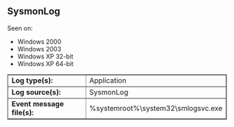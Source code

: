 ## SysmonLog

Seen on:
* Windows 2000
* Windows 2003
* Windows XP 32-bit
* Windows XP 64-bit

<table border="1" class="docutils">
  <tbody>
    <tr>
      <td><b>Log type(s):</b></td>
      <td>Application</td>
    </tr>
    <tr>
      <td><b>Log source(s):</b></td>
      <td>SysmonLog</td>
    </tr>
    <tr>
      <td><b>Event message file(s):</b></td>
      <td>%systemroot%\system32\smlogsvc.exe</td>
    </tr>
  </tbody>
</table>

&nbsp;

